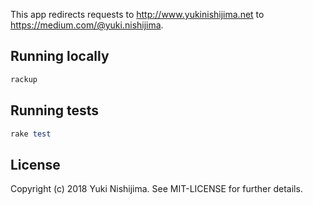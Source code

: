 This app redirects requests to http://www.yukinishijima.net to https://medium.com/@yuki.nishijima.

## Running locally

```ruby
rackup
```

## Running tests

```ruby
rake test
```

## License

Copyright (c) 2018 Yuki Nishijima. See MIT-LICENSE for further details.
